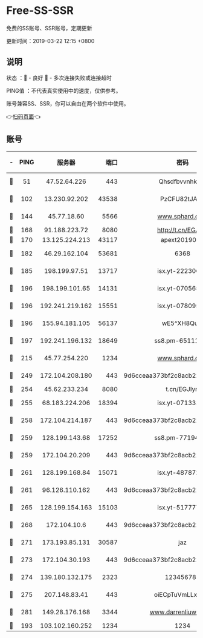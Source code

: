 # Free-SS-SSR

免费的SS账号、SSR账号，定期更新

更新时间：2019-03-22 12:15 +0800

## 说明

状态     ：🙂 - 良好 🙁 - 多次连接失败或连接超时

PING值   ：不代表真实使用中的速度，仅供参考。

账号兼容SS、SSR，你可以自由在两个软件中使用。

👉[扫码页面](https://liesauer.github.io/Free-SS-SSR/)👈

## 账号

|-|PING|服务器|端口|密码|加密方式|区域|
|:----:|:----:|:-----:|-----:|:----:|:----:|:----:|
|🙂|51|47.52.64.226|443|Qhsdfbvvnhkm1|aes-256-cfb|HK|
|🙂|102|13.230.92.202|43538|PzCFU82tJAdZ|aes-256-cfb|JP|
|🙂|144|45.77.18.60|5566|www.sphard.com|aes-256-cfb|JP|
|🙂|168|91.188.223.72|8080|http://t.cn/EGJIyrl|rc4-md5|RU|
|🙂|170|13.125.224.213|43117|apext2019005|chacha20|KR|
|🙂|182|46.29.162.104|53681|6368|aes-256-ctr|RU|
|🙂|185|198.199.97.51|13717|isx.yt-22230608|aes-256-cfb|US|
|🙂|196|198.199.101.65|14131|isx.yt-07056512|aes-256-cfb|US|
|🙂|196|192.241.219.162|15551|isx.yt-07809565|aes-256-cfb|US|
|🙂|196|155.94.181.105|56137|wE5^XH8Quw|aes-256-cfb|US|
|🙂|197|192.241.196.132|18649|ss8.pm-65111095|aes-256-cfb|US|
|🙂|215|45.77.254.220|1234|www.sphard.com|aes-256-cfb|SG|
|🙂|249|172.104.208.180|443|9d6cceaa373bf2c8acb22e60b6a58be6|aes-256-cfb|US|
|🙂|254|45.62.233.234|8080|t.cn/EGJIyrl|rc4-md5|CA|
|🙂|255|68.183.224.206|18394|isx.yt-07133195|aes-256-cfb|SG|
|🙂|258|172.104.214.187|443|9d6cceaa373bf2c8acb22e60b6a58be6|aes-256-cfb|US|
|🙂|259|128.199.143.68|17252|ss8.pm-77194591|aes-256-cfb|SG|
|🙂|259|172.104.20.209|443|9d6cceaa373bf2c8acb22e60b6a58be6|aes-256-cfb|US|
|🙂|261|128.199.168.84|15071|isx.yt-48787217|aes-256-cfb|SG|
|🙂|261|96.126.110.162|443|9d6cceaa373bf2c8acb22e60b6a58be6|aes-256-cfb|US|
|🙂|265|128.199.154.163|15103|isx.yt-51777713|aes-256-cfb|SG|
|🙂|268|172.104.10.6|443|9d6cceaa373bf2c8acb22e60b6a58be6|aes-256-cfb|US|
|🙂|271|173.193.85.131|30587|jaz|aes-256-cfb|US|
|🙂|273|172.104.30.193|443|9d6cceaa373bf2c8acb22e60b6a58be6|aes-256-cfb|US|
|🙂|274|139.180.132.175|2323|123456789|aes-256-cfb|SG|
|🙂|275|207.148.83.41|443|oiECpTuVmLLxk4Ts|aes-256-cfb|AU|
|🙂|281|149.28.176.168|3344|www.darrenliuwei.com|aes-256-cfb|AU|
|🙁|193|103.102.160.252|1234|1234|rc4-md5|JP|
